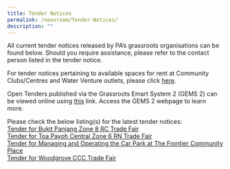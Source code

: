 ```yaml
---
title: Tender Notices
permalink: /newsroom/Tender-Notices/
description: ""
---
```

All current tender notices released by PA’s grassroots organisations can be found below. Should you require assistance, please refer to the contact person listed in the tender notice.

For tender notices pertaining to available spaces for rent at Community Clubs/Centres and Water Venture outlets, please click [here](/our-network/Community-Clubs/Rentals).

Open Tenders published via the Grassroots Emart System 2 (GEMS 2) can be viewed online using [this](https://gems.pa.gov.sg/account/vendors) link. Access the GEMS 2 webpage to learn more.
<br>

Please check the below listing(s) for the latest tender notices: <br>
[Tender for Bukit Panjang Zone 8 RC Trade Fair](/tender-details/bukit-panjang-zone-8-rc-trade-fair-27may-10jun2023/) <br>
[Tender for Toa Payoh Central Zone 6 RN Trade Fair](/tender-details/toapayohcentralz6rctradefair/) <br>[Tender for Managing and Operating the Car Park at The Frontier Community Place](/tender-details/tenderforfrontiercarpark) <br>
[Tender for Woodgrove CCC Trade Fair](/tender-details/woodgroveccctradefair)